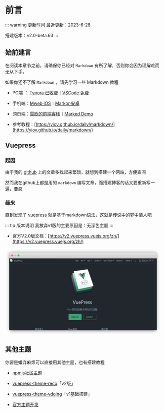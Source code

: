 
# 前言

::: warning 更新时间
最近更新：2023-6-28

搭建版本：v2.0-beta.63
:::


## 始前建言

在阅读本章节之前，请确保你已经对 `Markdown` 有所了解，否则你会因为理解难而无从下手。

如果你还不了解 `Markdown` ，请先学习一些 Markdown 教程

* PC端 ： [Typora·已收费](https://typoraio.cn/)丨[VSCode·免费](../VSCode/README.md)

* 手机端：[Mweb·IOS](https://zh.mweb.im/)丨[Markor·安卓](https://github.com/gsantner/markor/releases)

* 网页端：[雷欧的前端客栈](https://www.xkboke.com/web-inn/onlineTool/markdown-online.html)丨[Marked Demo](https://marked.js.org/demo/)

* 参考教程：[https://yiov.github.io/daily/markdown/](https://yiov.github.io/daily/markdown/)


## Vuepress


### 起因

由于我的 [github](https://github.com/Yiov/notes) 上的文章多找起来繁琐，就想到搭建一个网站，方便查阅
  
然而我在github上都是用的 `markdown` 编写文章，而搭建博客的话又要重新写一遍，要疯


### 缘来

直到发现了 [vuepress](https://github.com/vuepress/vuepress-next) <Badge type="warning" text="v2.0" vertical="top" /> 就是基于markdown语法，这就是传说中的梦中情人吧

::: tip 版本说明
我放弃v1版的主要原因是：无深色主题
:::


* 官方V2.0版文档：[https://v2.vuepress.vuejs.org/zh/](https://v2.vuepress.vuejs.org/zh/)


![](./vuepress-01.png)



## 其他主题

你要是嫌弃麻烦可以直接用其他主题，也有搭建教程

* [npmjs社区主题](https://www.npmjs.com/search?q=keywords:vuepress-theme)

* [vuepress-theme-reco](http://v2.vuepress-reco.recoluan.com/)「v2版」

* [vuepress-theme-vdoing](https://doc.xugaoyi.com/)「v1基础搭建」

* [官方主题开发](https://v2.vuepress.vuejs.org/zh/advanced/theme.html)

